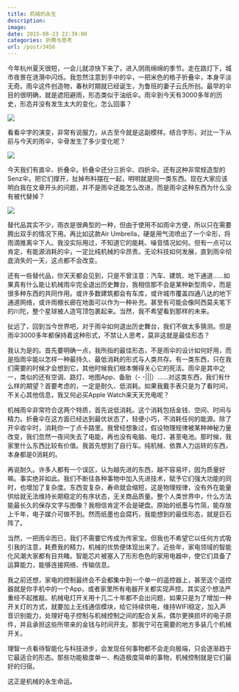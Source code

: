 ```yaml
---
title: 机械的永生
description: 
image: 
date: 2015-08-23 22:39:00
categories: 折腾与思考
url: /post/3456
---
```


今年杭州夏天很短，一会儿就凉快下来了，进入阴雨绵绵的季节。走在路灯下，城市夜景在涟漪中闪烁。我忽然注意到手中的伞，一把米色的格子折叠伞，本身平淡无奇。雨伞这件创造物，春秋时期就已经诞生，为鲁班的妻子云氏所创。最早的伞目的很明确，就是遮阳避雨，形态类似于油纸伞。雨伞到今天有3000多年的历史，形态并没有发生太大的变化，怎么回事？

![](https://storage.fleek-internal.com/0a3a8890-e65e-47ce-93d7-0442b9209d38-bucket/blog/posts/2015-08/08-23/2.png)

看看伞字的演变，非常有说服力，从古至今就是这副模样。结合字形，对比一下从前与今天的雨伞，伞骨发生了多少变化呢？

![](https://storage.fleek-internal.com/0a3a8890-e65e-47ce-93d7-0442b9209d38-bucket/blog/posts/2015-08/08-23/1.jpeg)

今天我们有直伞、折叠伞。折叠伞还分三折伞、四折伞。还有这种非常规造型的Senz伞。把它们撑开，扯掉布料摆在一起，明明就是同一类东西。现在大家应该明白我在文章开头的问题，并不是雨伞还能怎么改进，而是雨伞这种东西为什么没有被代替掉？

![](https://storage.fleek-internal.com/0a3a8890-e65e-47ce-93d7-0442b9209d38-bucket/blog/posts/2015-08/08-23/3.jpg)

替代品其实不少，雨衣是很典型的一种，但由于使用不如雨伞方便，所以只在需要腾出双手的情况下用。再比如这款Air Umbrella，硬是用气流喷出了一个伞形，将雨滴推离伞下人。我没实际用过，不知道它的能耗、噪音情况如何。但有一点可以肯定，有能源消耗的伞，一定比纯机械的伞昂贵。无论科技如何发展，直到雨伞彻底消失的一天，这点都不会改变。

还有一些替代品，你天天都会见到，只是不曾注意：汽车、建筑、地下通道……如果真有什么能让机械雨伞完全退出历史舞台，我相信那不会是某种新型雨伞，而是很多种东西的共同作用。或许多数建筑都会有车库，或许城市覆盖四通八达的地下通道网络，或许雨棚长廊在地面可以作为一种补充。甚至有可能会像阿西莫夫笔下的川陀，整个星球被人造穹顶包裹起来。当然，我不希望看到那样的未来。

扯远了，回到当今世界吧，对于雨伞如何退出历史舞台，我们不做太多猜测。但是雨伞3000多年都保持着这种形式，不禁让人思考，莫非这就是最佳形态？

我认为是的。首先要明确一点，我所指的最佳形态，不是雨伞的设计如何好用，而是指雨伞能以怎样一种最持久、最低消耗的形式与人类共存。有一类东西，只在我们需要的时候才会想到它，其他时候我们根本懒得关心它的死活。雨伞是其中之一，类似的还有空调、路灯、地图App、备胎（- -|||）……对这类东西，我们有什么样的期望？首要考虑的，一定是耐久、低消耗。如果我戴手表只是为了看时间，不关心其他信息，我又何必买Apple Watch来天天充电呢？

机械雨伞非常符合这两个特质，首先说低消耗。这个消耗包括金钱、空间、时间与精力。折叠伞在这方面已经达到最优状态了，轻便小巧，不消耗任何的能源。除了开伞收伞时，消耗你一丁点卡路里。我曾经想象过，假设物理规律被某种神秘力量改变，我们忽然一夜间失去了电能，再也没有电脑、电灯、甚至电池。那时候，我家里什么东西比较有价值。我首先想到了自行车。纯机械、依靠人力运转的东西，本身都是0消耗的。

再说耐久。许多人都有一个误区，认为越先进的东西，越不容易坏，因为质量好嘛。事实绝非如此。我们不断往各种事物中加入先进技术，赋予它们强大功能的同时，也增加了复杂度。东西变复杂，寿命就会缩短，这是物理规律，没有外在能量供给就无法维持长期稳定的有序状态，无关商品质量。整个人类世界中，什么方法能最长久的保存文字与图像？我相信肯定不会是硬盘。原始的纸墨与竹简，能存放上千年，电子媒介可做不到。然而纸墨也会腐朽，我能想到的最佳形态，就是巨石阵了。

当然，一把雨伞而已，我们不需要它传成为传家宝。但我也不希望它以任何方式吸引我的注意，耗费我的精力，机械的优势便体现出来了。近些年，家电领域的智能化风潮大家都有目共睹。智能芯片被塞入了形形色色的家用电器中，使它们具备了运算能力，能够连接网络、传输信息。

我之前还想，家电的控制最终会不会都集中到一个单一的遥控器上，甚至这个遥控器就是你手机中的一个App，或者家里所有电器开关都实现声控。其实这个想法严重经不起推敲。机械电灯开关用十几二十年都不会出问题，如果只是为了增加一种开关灯的方式，就要加上无线通信模块，给它持续供电，维持WIFI稳定，加入声音识别能力，处理好电子控制与机械控制之间的配合关系，偶尔更换损坏的电子原件，并且承担这些所带来的金钱与时间开支。那我宁可在需要的地方多装几个机械开关。

理智一点看待智能化与科技进步，会发现任何事物都不会走向极端，只会逐渐趋于它最适合的形态。那些功能极度单一、构造极度简单的事物，机械控制就是它们最好的归宿。

这正是机械的永生命运。
